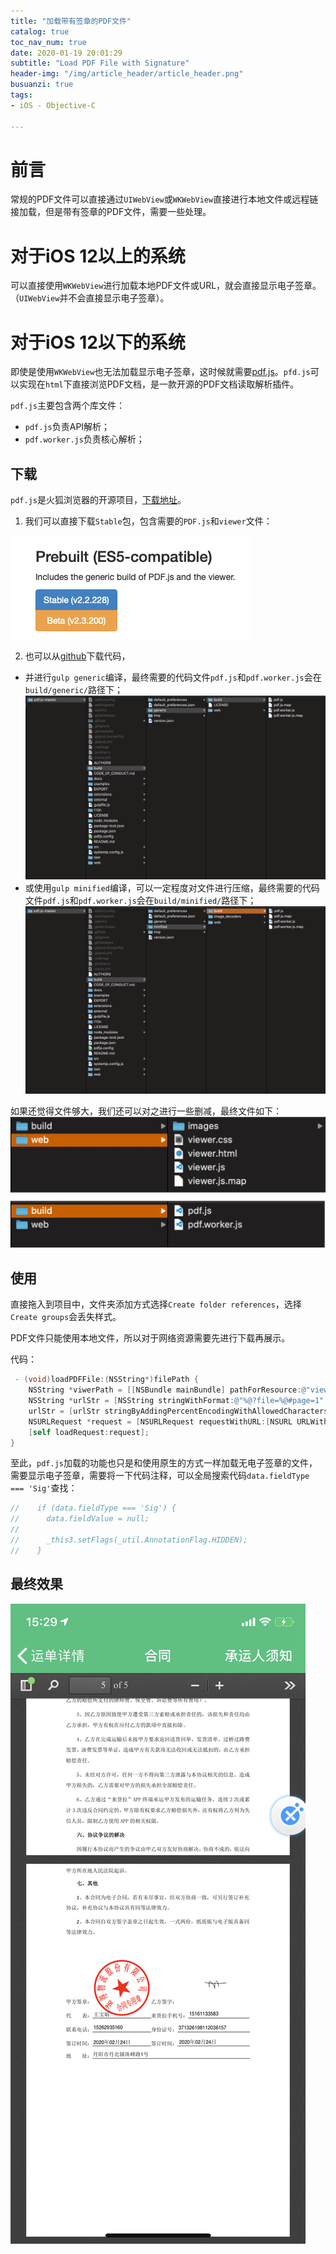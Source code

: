 ```yaml
---
title: "加载带有签章的PDF文件"
catalog: true
toc_nav_num: true
date: 2020-01-19 20:01:29
subtitle: "Load PDF File with Signature"
header-img: "/img/article_header/article_header.png"
busuanzi: true
tags:
- iOS - Objective-C

---
```


# 前言

常规的PDF文件可以直接通过`UIWebView`或`WKWebView`直接进行本地文件或远程链接加载，但是带有签章的PDF文件，需要一些处理。

<!-- more -->

# 对于iOS 12以上的系统

可以直接使用`WKWebView`进行加载本地PDF文件或URL，就会直接显示电子签章。（`UIWebView`并不会直接显示电子签章）。

# 对于iOS 12以下的系统

即使是使用`WKWebView`也无法加载显示电子签章，这时候就需要[pdf.js](https://github.com/mozilla/pdf.js)。`pfd.js`可以实现在`html`下直接浏览PDF文档，是一款开源的PDF文档读取解析插件。

`pdf.js`主要包含两个库文件：
- `pdf.js`负责API解析；
- `pdf.worker.js`负责核心解析；

## 下载

`pdf.js`是火狐浏览器的开源项目，[下载地址](http://mozilla.github.io/pdf.js/getting_started/)。

1. 我们可以直接下载`Stable`包，包含需要的`PDF.js`和`viewer`文件：

![pdf.js](/img/article/20200226/1.png)

2. 也可以从[github](https://github.com/mozilla/pdf.js)下载代码，
- 并进行`gulp generic`编译，最终需要的代码文件`pdf.js`和`pdf.worker.js`会在`build/generic/`路径下；
![编译后](/img/article/20200226/3.png)
- 或使用`gulp minified`编译，可以一定程度对文件进行压缩，最终需要的代码文件`pdf.js`和`pdf.worker.js`会在`build/minified/`路径下；
![编译后](/img/article/20200226/4.png)

如果还觉得文件够大，我们还可以对之进行一些删减，最终文件如下：
![文件](/img/article/20200226/5.png)

## 使用

直接拖入到项目中，文件夹添加方式选择`Create folder references`，选择`Create groups`会丢失样式。

PDF文件只能使用本地文件，所以对于网络资源需要先进行下载再展示。

代码：

``` objectivec
 - (void)loadPDFFile:(NSString*)filePath {  
    NSString *viwerPath = [[NSBundle mainBundle] pathForResource:@"viewer" ofType:@"html" inDirectory:@"minified/web"];
    NSString *urlStr = [NSString stringWithFormat:@"%@?file=%@#page=1", viwerPath,filePath];
    urlStr = [urlStr stringByAddingPercentEncodingWithAllowedCharacters:[NSCharacterSet URLQueryAllowedCharacterSet]];
    NSURLRequest *request = [NSURLRequest requestWithURL:[NSURL URLWithString:urlStr]];
    [self loadRequest:request];
}
```

至此，`pdf.js`加载的功能也只是和使用原生的方式一样加载无电子签章的文件，需要显示电子签章，需要将一下代码注释，可以全局搜索代码`data.fieldType === 'Sig'`查找：

``` objectivec
//    if (data.fieldType === 'Sig') {
//      data.fieldValue = null;
//
//      _this3.setFlags(_util.AnnotationFlag.HIDDEN);
//    }
```

## 最终效果

![效果图](/img/article/20200226/2.png)
